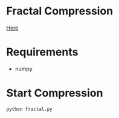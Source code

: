 Fractal Compression
========

[Here](https://en.wikipedia.org/wiki/Fractal_compression)

# Requirements

- numpy 

# Start Compression

```
python fractal.py
```
